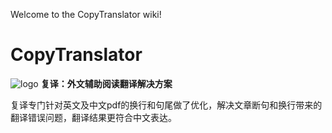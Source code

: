 Welcome to the CopyTranslator wiki!
# CopyTranslator 
![logo](https://s1.ax1x.com/2018/09/13/iEicsU.png)
**复译：外文辅助阅读翻译解决方案**

复译专门针对英文及中文pdf的换行和句尾做了优化，解决文章断句和换行带来的翻译错误问题，翻译结果更符合中文表达。